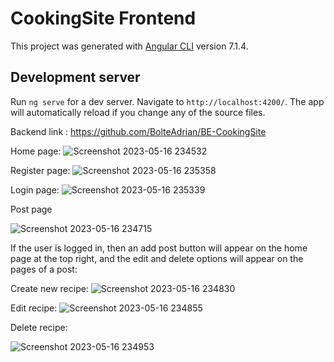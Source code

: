 # CookingSite Frontend
This project was generated with [Angular CLI](https://github.com/angular/angular-cli) version 7.1.4.

## Development server

Run `ng serve` for a dev server. Navigate to `http://localhost:4200/`. The app will automatically reload if you change any of the source files.

Backend link : https://github.com/BolteAdrian/BE-CookingSite

Home page:
![Screenshot 2023-05-16 234532](https://github.com/BolteAdrian/FE-CookingSite/assets/87446991/503b32b9-2984-4c8c-8c68-170039f92d6e)


Register page:
![Screenshot 2023-05-16 235358](https://github.com/BolteAdrian/FE-CookingSite/assets/87446991/82edc48e-4359-4906-958f-f61a87efe206)


Login page:
![Screenshot 2023-05-16 235339](https://github.com/BolteAdrian/FE-CookingSite/assets/87446991/f89a1138-687c-40d8-af20-9b41ff0b087e)


Post page

![Screenshot 2023-05-16 234715](https://github.com/BolteAdrian/FE-CookingSite/assets/87446991/4273c94c-014d-42eb-831d-e15e0362dc60)

If the user is logged in, then an add post button will appear on the home page at the top right, and the edit and delete options will appear on the pages of a post:

Create new recipe:
![Screenshot 2023-05-16 234830](https://github.com/BolteAdrian/FE-CookingSite/assets/87446991/00395460-4980-46ad-8a2e-6b497f1f2712)


Edit recipe:
![Screenshot 2023-05-16 234855](https://github.com/BolteAdrian/FE-CookingSite/assets/87446991/e5ea0173-bf9d-42d3-8c59-52d4e253f87d)


Delete recipe:

![Screenshot 2023-05-16 234953](https://github.com/BolteAdrian/FE-CookingSite/assets/87446991/800df563-81a3-4048-b560-f8a87a746098)


